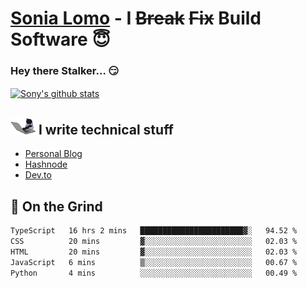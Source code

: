 # [Sonia Lomo](https://sonylomo.github.io/) - I ~~Break~~ ~~Fix~~ Build Software 😇
### Hey there Stalker... 😏 

<a href="https://github.com/sonylomo/github-readme-stats">
  <img align="center" src="https://media.giphy.com/media/lU05nFSW6Y2A/giphy.gif" alt="Sony's github stats" />
</a>

## <img src="assets/devcat.gif" width="40"> I write technical stuff
- [Personal Blog](https://www.sonylomo.dev/blog)
- [Hashnode](https://sonylomo.hashnode.dev/)
- [Dev.to](https://dev.to/sonylomo)

## 🤡 On the Grind
<!--START_SECTION:waka-->

```txt
TypeScript   16 hrs 2 mins   ███████████████████████▓░   94.52 %
CSS          20 mins         ▓░░░░░░░░░░░░░░░░░░░░░░░░   02.03 %
HTML         20 mins         ▓░░░░░░░░░░░░░░░░░░░░░░░░   02.03 %
JavaScript   6 mins          ▒░░░░░░░░░░░░░░░░░░░░░░░░   00.67 %
Python       4 mins          ░░░░░░░░░░░░░░░░░░░░░░░░░   00.49 %
```

<!--END_SECTION:waka-->
